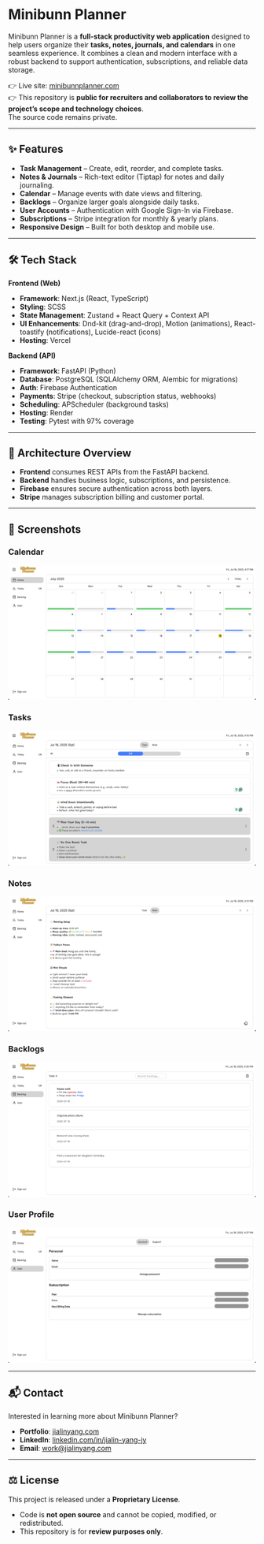 # Minibunn Planner

Minibunn Planner is a **full-stack productivity web application** designed to help users organize their **tasks, notes, journals, and calendars** in one seamless experience. It combines a clean and modern interface with a robust backend to support authentication, subscriptions, and reliable data storage.

👉 Live site: [minibunnplanner.com](https://www.minibunnplanner.com/)  
👉 This repository is **public for recruiters and collaborators to review the project’s scope and technology choices**.  
The source code remains private.

---

## ✨ Features

- **Task Management** – Create, edit, reorder, and complete tasks.  
- **Notes & Journals** – Rich-text editor (Tiptap) for notes and daily journaling.  
- **Calendar** – Manage events with date views and filtering.  
- **Backlogs** – Organize larger goals alongside daily tasks.  
- **User Accounts** – Authentication with Google Sign-In via Firebase.  
- **Subscriptions** – Stripe integration for monthly & yearly plans.  
- **Responsive Design** – Built for both desktop and mobile use.  

---

## 🛠 Tech Stack

**Frontend (Web)**  
- **Framework**: Next.js (React, TypeScript)  
- **Styling**: SCSS  
- **State Management**: Zustand + React Query + Context API  
- **UI Enhancements**: Dnd-kit (drag-and-drop), Motion (animations), React-toastify (notifications), Lucide-react (icons)  
- **Hosting**: Vercel  

**Backend (API)**  
- **Framework**: FastAPI (Python)  
- **Database**: PostgreSQL (SQLAlchemy ORM, Alembic for migrations)  
- **Auth**: Firebase Authentication  
- **Payments**: Stripe (checkout, subscription status, webhooks)  
- **Scheduling**: APScheduler (background tasks)  
- **Hosting**: Render  
- **Testing**: Pytest with 97% coverage  

---

## 🚀 Architecture Overview

- **Frontend** consumes REST APIs from the FastAPI backend.  
- **Backend** handles business logic, subscriptions, and persistence.  
- **Firebase** ensures secure authentication across both layers.  
- **Stripe** manages subscription billing and customer portal.  

---

## 📸 Screenshots

### Calendar
![Home Page](/screenshots/calendar-071825.png)

### Tasks
![Calendar Page](/screenshots/task-071825.png)

### Notes
![Notes Page](/screenshots/note-071825.png)

### Backlogs
![Tasks Page](/screenshots/backlog-071825.png)

### User Profile
![User Profile Page](/screenshots/user-071825.png)

---

## 📬 Contact

Interested in learning more about Minibunn Planner?  
- **Portfolio**: [jialinyang.com](https://www.jialinyang.com)
- **LinkedIn**: [linkedin.com/in/jialin-yang-jy](https://www.linkedin.com/in/jialin-yang-jy)
- **Email**: work@jialinyang.com

---

## ⚖️ License

This project is released under a **Proprietary License**.  
- Code is **not open source** and cannot be copied, modified, or redistributed.  
- This repository is for **review purposes only**.  
